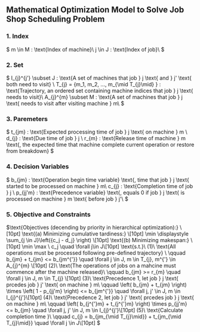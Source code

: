 ## Mathematical Optimization Model to Solve Job Shop Scheduling Problem

### 1. Index

$
m \in M : \text{Index of machine}\\
j \in J : \text{Index of job}\\
$

### 2. Set

$
I_{j}^{j'} \subset J : \text{A set of machines that job } j \text{ and } j' \text{ both need to visit} \\
T_{j} = \{m_1, m_2, ..., m_{\mid T_{j}\mid} \} : \text{Trajectory, an ordered set containing machine indices that job } j \text{ needs to visit}\\
A_{j}^{m} \subset M : \text{A set of machines that job } j \text{ needs to visit after visiting machine } m\\
$

### 3. Paremeters

$
t_{jm} : \text{Expected processing time of job } j \text{ on machine } m \\
d_{j} : \text{Due time of job } j \\
r_{m} : \text{Release time of machine } m \text{, the expected time that machine complete current operation or restore from breakdown}
$

### 4. Decision Variables

$
b_{jm} : \text{Operation begin time variable} \text{, time that job } j \text{ started to be processed on machine } m\\
c_{j} : \text{Completion time of job } j \\
p_{jj'm} : \text{Precedence variable} \text{, equals 0 if job } j \text{ is processed on machine } m \text{ before job } j'\\
$

### 5. Objective and Constraints
$\text{Objectives (decending by priority in hierarchical optimization):} \\[10pt]
\text{(a) Minimizing cumulative tardiness:} \\[10pt]
\min \displaystyle \sum_{j \in J}\left({c_j - d_j} \right) \\[10pt]
\text{(b) Minimizing makespan:} \\[10pt]
\min \max \ c_j \quad \forall j\in J\\[10pt]
\text{s.t.}\\
(1)\ \text{All operations must be processed following pre-defined trajectory} \\
\qquad b_{jm} + t_{jm} <= b_{jm^{'}} \quad \forall j \in J, m \in T_{j}, m^{'} \in A_{j}^{m} \\[10pt]
(2)\ \text{The operations of jobs on a mahcine must commence after the machine released}\\
\qquad b_{jm} >= r_{m} \quad \forall j \in J, m \in T_{j} \\[10pt]
(3)\ \text{Precedence 1, let job } j \text{ prcedes job } j' \text{ on machine } m\\
\qquad \left( b_{jm} + t_{jm} \right) \times \left( 1 - p_{jj'm} \right) <= b_{jm^{'}} \quad \forall j, j' \in J, m \in I_{j}^{j'}\\[10pt]
(4)\ \text{Precedence 2, let job } j' \text{ prcedes job } j \text{ on machine } m\\
\qquad \left( b_{j^{'}m} + t_{j^{'}m} \right) \times p_{jj'm} <= b_{jm} \quad \forall j, j' \in J, m \in I_{j}^{j'}\\[10pt]
(5)\ \text{Calculate completion time }\\
\qquad c_{j} = b_{jm_{\mid T_{j}\mid}} + t_{jm_{\mid T_{j}\mid}} \quad \forall j \in J\\[10pt]
$